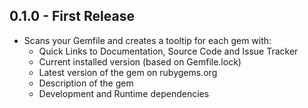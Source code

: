 ## 0.1.0 - First Release
* Scans your Gemfile and creates a tooltip for each gem with:
  * Quick Links to Documentation, Source Code and Issue Tracker
  * Current installed version (based on Gemfile.lock)
  * Latest version of the gem on rubygems.org
  * Description of the gem
  * Development and Runtime dependencies
